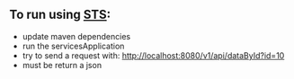 ## To run using [STS](https://spring.io/tools/sts):
* update maven dependencies
* run the servicesApplication
* try to send a request with: [http://localhost:8080/v1/api/dataById?id=10](http://localhost:8080/v1/api/dataById?id=10)
* must be return a json